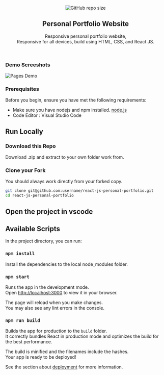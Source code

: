 <div align="center">
  
  ![GitHub repo size](https://img.shields.io/github/repo-size/johnardi/react-js-personal-portfolio)
  <br />
  <h2 align="center">Personal Portfolio Website</h2>

  Responsive personal portfolio website, <br />Responsive for all devices, build using HTML, CSS, and React JS.

</div>

<br />

### Demo Screeshots

![Pages Demo](./image_demo.png "Pages Demo")

### Prerequisites

Before you begin, ensure you have met the following requirements:

* Make sure you have nodejs and npm installed. [node.js](https://nodejs.org/en/)
* Code Editor : Visual Studio Code

## Run Locally

### Download this Repo

Download .zip and extract to your own folder work from.

### Clone your Fork

You should always work directly from your forked copy.

```bash
git clone git@github.com:username/react-js-personal-portfolio.git
cd react-js-personal-portfolio
```

## Open the project in vscode

## Available Scripts

In the project directory, you can run:

### `npm install`

Install the dependencies to the local node_modules folder.

### `npm start`

Runs the app in the development mode.\
Open [http://localhost:3000](http://localhost:3000) to view it in your browser.

The page will reload when you make changes.\
You may also see any lint errors in the console.

### `npm run build`

Builds the app for production to the `build` folder.\
It correctly bundles React in production mode and optimizes the build for the best performance.

The build is minified and the filenames include the hashes.\
Your app is ready to be deployed!

See the section about [deployment](https://facebook.github.io/create-react-app/docs/deployment) for more information.

